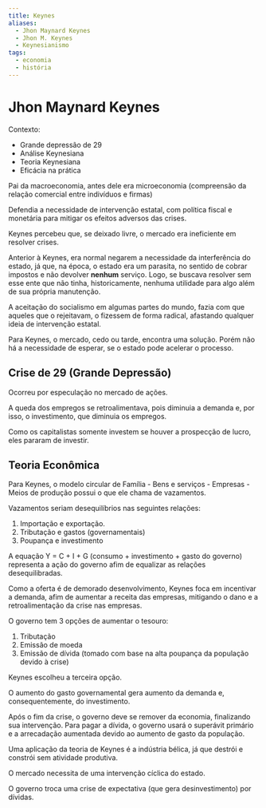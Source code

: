 ```yaml
---
title: Keynes
aliases:
  - Jhon Maynard Keynes
  - Jhon M. Keynes
  - Keynesianismo
tags:
  - economia
  - história
---
```

# Jhon Maynard Keynes

Contexto:

- Grande depressão de 29
- Análise Keynesiana
- Teoria Keynesiana
- Eficácia na prática

Pai da macroeconomia, antes dele era microeconomia (compreensão da relação comercial entre indivíduos e firmas)

Defendia a necessidade de intervenção estatal, com política fiscal e monetária para mitigar os efeitos adversos das crises.

Keynes percebeu que, se deixado livre, o mercado era ineficiente em resolver crises.

Anterior à Keynes, era normal negarem a necessidade da interferência do estado, já que, na época, o estado era um parasita, no sentido de cobrar impostos e não devolver **nenhum** serviço.
Logo, se buscava resolver sem esse ente que não tinha, historicamente, nenhuma utilidade para algo além de sua própria manutenção.

A aceitação do socialismo em algumas partes do mundo, fazia com que aqueles que o rejeitavam, o fizessem de forma radical, afastando qualquer ideia de intervenção estatal.

Para Keynes, o mercado, cedo ou tarde, encontra uma solução. Porém não há a necessidade de esperar, se o estado pode acelerar o processo.

## Crise de 29 (Grande Depressão)

Ocorreu por especulação no mercado de ações.

A queda dos empregos se retroalimentava, pois diminuia a demanda e, por isso, o investimento, que diminuia os empregos.

Como os capitalistas somente investem se houver a prospecção de lucro, eles pararam de investir.

## Teoria Econômica

Para Keynes, o modelo circular de Família - Bens e serviços - Empresas - Meios de produção possui o que ele chama de vazamentos.

Vazamentos seriam desequilíbrios nas seguintes relações:
1. Importação e exportação.
2. Tributação e gastos (governamentais)
3. Poupança e investimento

A equação Y = C + I + G (consumo + investimento + gasto do governo) representa a ação do governo afim de equalizar as relações desequilibradas.

Como a oferta é de demorado desenvolvimento, Keynes foca em incentivar a demanda, afim de aumentar a receita das empresas, mitigando o dano e a retroalimentação da crise nas empresas.

O governo tem 3 opções de aumentar o tesouro:

1. Tributação
2. Emissão de moeda
3. Emissão de dívida (tomado com base na alta poupança da população devido à crise)

Keynes escolheu a terceira opção.

O aumento do gasto governamental gera aumento da demanda e, consequentemente, do investimento.

Após o fim da crise, o governo deve se remover da economia, finalizando sua intervenção.
Para pagar a dívida, o governo usará o superávit primário e a arrecadação aumentada devido ao aumento de gasto da população.

Uma aplicação da teoria de Keynes é a indústria bélica, já que destrói e constrói sem atividade produtiva.

O mercado necessita de uma intervenção cíclica do estado.

O governo troca uma crise de expectativa (que gera desinvestimento) por dívidas.